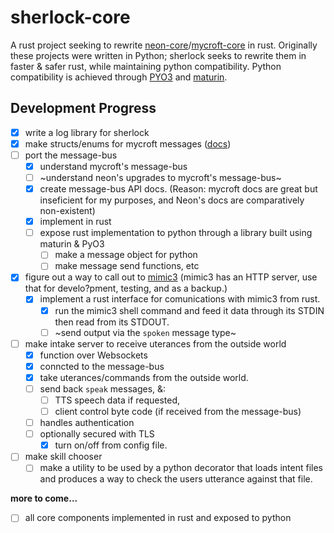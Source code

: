 # sherlock-core

A rust project seeking to rewrite [neon-core](https://github.com/NeonGeckoCom/NeonCore)/[mycroft-core](https://github.com/MycroftAI/mycroft-core) in rust. Originally these projects were written in Python; sherlock seeks to rewrite them in faster & safer rust, while maintaining python compatibility. Python compatibility is achieved through [PYO3](https://docs.rs/pyo3/latest/pyo3/) and [maturin](https://github.com/PyO3/maturin).

## Development Progress

- [x] write a log library for sherlock
- [x] make structs/enums for mycroft messages ([docs](https://github.com/MycroftAI/documentation/blob/master/docs/mycroft-technologies/mycroft-core/message-types.md))
- [ ] port the message-bus
    - [x] understand mycroft's message-bus
    - [ ] ~understand neon's upgrades to mycroft's message-bus~
    - [x] create message-bus API docs. (Reason: mycroft docs are great but inseficient for my purposes, and Neon's docs are comparatively non-existent)
    - [x] implement in rust
    - [ ] expose rust implementation to python through a library built using maturin & PyO3
        - [ ] make a message object for python
        - [ ] make message send functions, etc
- [x] figure out a way to call out to [mimic3](https://github.com/MycroftAI/mimic3) (mimic3 has an HTTP server, use that for develo?pment, testing, and as a backup.)
    - [x] implement a rust interface for comunications with mimic3 from rust.
        - [x] run the mimic3 shell command and feed it data through its STDIN then read from its STDOUT.
        - [ ] ~send output via the `spoken` message type~
- [ ] make intake server to receive uterances from the outside world
    - [x] function over Websockets
    - [x] conncted to the message-bus
    - [x] take uterances/commands from the outside world.
    - [ ] send back `speak` messages, &:
        - [ ] TTS speech data if requested,
        - [ ] client control byte code (if received from the message-bus)
    - [ ] handles authentication
    - [ ] optionally secured with TLS
        - [x] turn on/off from config file.
- [ ] make skill chooser
    - [ ] make a utility to be used by a python decorator that loads intent files and produces a way to check the users utterance against that file.
<!-- - [ ]  -->

**more to come...**

- [ ] all core components implemented in rust and exposed to python


